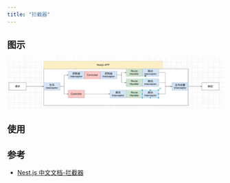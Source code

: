 ```yaml
---
title: "拦截器"
---
```


## 图示

![interceptor](./images/interceptor.png)

## 使用

## 参考

- [Nest.js 中文文档-拦截器](https://docs.nestjs.cn/9/interceptors)